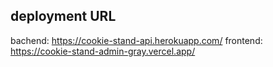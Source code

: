 ## deployment URL
bachend:  https://cookie-stand-api.herokuapp.com/
frontend:   https://cookie-stand-admin-gray.vercel.app/
